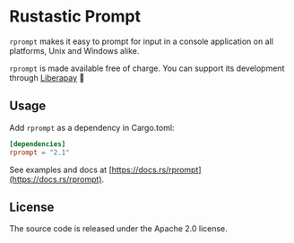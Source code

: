 # Rustastic Prompt

`rprompt` makes it easy to prompt for input in a console application on all platforms, Unix and Windows alike.

`rprompt` is made available free of charge. You can support its development through [Liberapay](https://liberapay.com/conradkleinespel/) 💪

## Usage

Add `rprompt` as a dependency in Cargo.toml:

```toml
[dependencies]
rprompt = "2.1"
```

See examples and docs at [https://docs.rs/rprompt](https://docs.rs/rprompt).

## License

The source code is released under the Apache 2.0 license.
